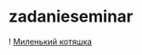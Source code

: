 # zadanieseminar
! [Миленький котяшка](https://github.com/ProSait/zadanieseminar/blob/master/%D0%BA%D0%BE%D1%82%D0%B8%D0%BA%20%D0%B2%20%D1%86%D0%B2%D0%B5%D1%82%D0%B5.png?raw=true)
